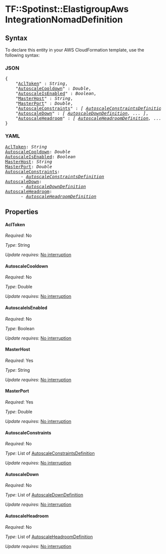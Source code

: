 # TF::Spotinst::ElastigroupAws IntegrationNomadDefinition

## Syntax

To declare this entity in your AWS CloudFormation template, use the following syntax:

### JSON

<pre>
{
    "<a href="#acltoken" title="AclToken">AclToken</a>" : <i>String</i>,
    "<a href="#autoscalecooldown" title="AutoscaleCooldown">AutoscaleCooldown</a>" : <i>Double</i>,
    "<a href="#autoscaleisenabled" title="AutoscaleIsEnabled">AutoscaleIsEnabled</a>" : <i>Boolean</i>,
    "<a href="#masterhost" title="MasterHost">MasterHost</a>" : <i>String</i>,
    "<a href="#masterport" title="MasterPort">MasterPort</a>" : <i>Double</i>,
    "<a href="#autoscaleconstraints" title="AutoscaleConstraints">AutoscaleConstraints</a>" : <i>[ <a href="autoscaleconstraintsdefinition.md">AutoscaleConstraintsDefinition</a>, ... ]</i>,
    "<a href="#autoscaledown" title="AutoscaleDown">AutoscaleDown</a>" : <i>[ <a href="autoscaledowndefinition.md">AutoscaleDownDefinition</a>, ... ]</i>,
    "<a href="#autoscaleheadroom" title="AutoscaleHeadroom">AutoscaleHeadroom</a>" : <i>[ <a href="autoscaleheadroomdefinition.md">AutoscaleHeadroomDefinition</a>, ... ]</i>
}
</pre>

### YAML

<pre>
<a href="#acltoken" title="AclToken">AclToken</a>: <i>String</i>
<a href="#autoscalecooldown" title="AutoscaleCooldown">AutoscaleCooldown</a>: <i>Double</i>
<a href="#autoscaleisenabled" title="AutoscaleIsEnabled">AutoscaleIsEnabled</a>: <i>Boolean</i>
<a href="#masterhost" title="MasterHost">MasterHost</a>: <i>String</i>
<a href="#masterport" title="MasterPort">MasterPort</a>: <i>Double</i>
<a href="#autoscaleconstraints" title="AutoscaleConstraints">AutoscaleConstraints</a>: <i>
      - <a href="autoscaleconstraintsdefinition.md">AutoscaleConstraintsDefinition</a></i>
<a href="#autoscaledown" title="AutoscaleDown">AutoscaleDown</a>: <i>
      - <a href="autoscaledowndefinition.md">AutoscaleDownDefinition</a></i>
<a href="#autoscaleheadroom" title="AutoscaleHeadroom">AutoscaleHeadroom</a>: <i>
      - <a href="autoscaleheadroomdefinition.md">AutoscaleHeadroomDefinition</a></i>
</pre>

## Properties

#### AclToken

_Required_: No

_Type_: String

_Update requires_: [No interruption](https://docs.aws.amazon.com/AWSCloudFormation/latest/UserGuide/using-cfn-updating-stacks-update-behaviors.html#update-no-interrupt)

#### AutoscaleCooldown

_Required_: No

_Type_: Double

_Update requires_: [No interruption](https://docs.aws.amazon.com/AWSCloudFormation/latest/UserGuide/using-cfn-updating-stacks-update-behaviors.html#update-no-interrupt)

#### AutoscaleIsEnabled

_Required_: No

_Type_: Boolean

_Update requires_: [No interruption](https://docs.aws.amazon.com/AWSCloudFormation/latest/UserGuide/using-cfn-updating-stacks-update-behaviors.html#update-no-interrupt)

#### MasterHost

_Required_: Yes

_Type_: String

_Update requires_: [No interruption](https://docs.aws.amazon.com/AWSCloudFormation/latest/UserGuide/using-cfn-updating-stacks-update-behaviors.html#update-no-interrupt)

#### MasterPort

_Required_: Yes

_Type_: Double

_Update requires_: [No interruption](https://docs.aws.amazon.com/AWSCloudFormation/latest/UserGuide/using-cfn-updating-stacks-update-behaviors.html#update-no-interrupt)

#### AutoscaleConstraints

_Required_: No

_Type_: List of <a href="autoscaleconstraintsdefinition.md">AutoscaleConstraintsDefinition</a>

_Update requires_: [No interruption](https://docs.aws.amazon.com/AWSCloudFormation/latest/UserGuide/using-cfn-updating-stacks-update-behaviors.html#update-no-interrupt)

#### AutoscaleDown

_Required_: No

_Type_: List of <a href="autoscaledowndefinition.md">AutoscaleDownDefinition</a>

_Update requires_: [No interruption](https://docs.aws.amazon.com/AWSCloudFormation/latest/UserGuide/using-cfn-updating-stacks-update-behaviors.html#update-no-interrupt)

#### AutoscaleHeadroom

_Required_: No

_Type_: List of <a href="autoscaleheadroomdefinition.md">AutoscaleHeadroomDefinition</a>

_Update requires_: [No interruption](https://docs.aws.amazon.com/AWSCloudFormation/latest/UserGuide/using-cfn-updating-stacks-update-behaviors.html#update-no-interrupt)

